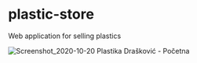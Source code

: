 # plastic-store
Web application for selling plastics

![Screenshot_2020-10-20 Plastika Drašković - Početna](https://user-images.githubusercontent.com/53351417/96629016-4e116000-1313-11eb-95b1-79ff75fa9ed6.jpg)
